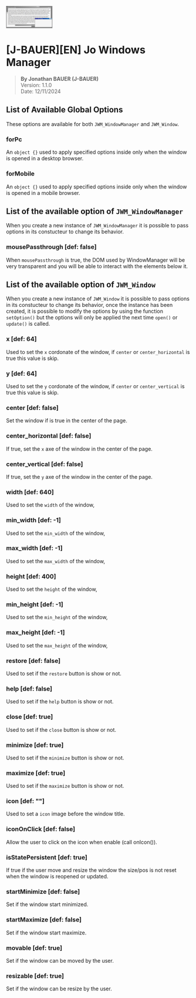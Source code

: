 <img src="assets/logo_long.png" alt="Logo du script 'JWM'" width="25%"/>

# [J-BAUER][EN] Jo Windows Manager

> **By Jonathan BAUER (J-BAUER)**</br>
> Version: 1.1.0</br>
> Date: 12/11/2024

## List of Available Global Options
These options are available for both `JWM_WindowManager` and `JWM_Window`.

### forPc
An `object {}` used to apply specified options inside only when the window is opened in a desktop browser.
### forMobile
An `object {}` used to apply specified options inside only when the window is opened in a mobile browser.

## List of the available option of `JWM_WindowManager`
When you create a new instance of `JWM_WindowManager` it is possible to pass options in its constucteur to change its behavior.

### mousePassthrough [def: false]
When `mousePassthrough` is true, the DOM used by WindowManager will be very transparent and you will be able to interact with the elements below it.


## List of the available option of `JWM_Window`
When you create a new instance of `JWM_Window` it is possible to pass options in its constucteur to change its behavior, once the instance has been created, it is possible to modify the options by using the function `setOption()` but the options will only be applied the next time `open()` or `update()` is called.

### x [def: 64]
Used to set the `x` cordonate of the window, if `center` or `center_horizontal` is true this value is skip.
### y [def: 64]
Used to set the `y` cordonate of the window, if `center` or `center_vertical` is true this value is skip.
### center [def: false]
Set the window if is true in the center of the page.
### center_horizontal [def: false]
If true, set the `x` axe of the window in the center of the page.
### center_vertical [def: false]
If true, set the `y` axe of the window in the center of the page.

### width [def: 640]
Used to set the `width` of the window,
### min_width [def: -1]
Used to set the `min_width` of the window,
### max_width [def: -1]
Used to set the `max_width` of the window,

### height [def: 400]
Used to set the `height` of the window,
### min_height [def: -1]
Used to set the `min_height` of the window,
### max_height [def: -1]
Used to set the `max_height` of the window,

### restore [def: false]
Used to set if the `restore` button is show or not.
### help [def: false]
Used to set if the `help` button is show or not.
### close [def: true]
Used to set if the `close` button is show or not.
### minimize [def: true]
Used to set if the `minimize` button is show or not.
### maximize [def: true]
Used to set if the `maximize` button is show or not.
### icon [def: ""]
Used to set a `icon` image before the window title.

### iconOnClick [def: false]
Allow the user to click on the icon when enable (call onIcon()).
### isStatePersistent [def: true]
If true if the user move and resize the window the size/pos is not reset when the window is reopened or updated.
### startMinimize [def: false]
Set if the window start minimized.
### startMaximize [def: false]
Set if the window start maximize.
### movable [def: true]
Set if the window can be moved by the user.
### resizable [def: true]
Set if the window can be resize by the user.